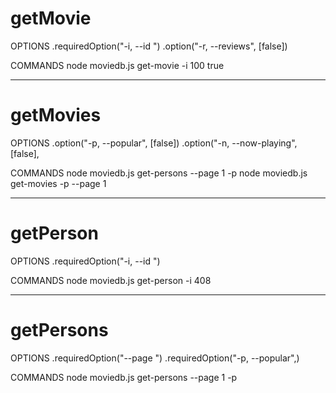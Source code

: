 # getMovie

OPTIONS
.requiredOption("-i, --id <n>")
.option("-r, --reviews", [false])

COMMANDS
node moviedb.js get-movie -i 100 true

---

# getMovies

OPTIONS
.option("-p, --popular", [false])
.option("-n, --now-playing", [false],

COMMANDS
node moviedb.js get-persons --page 1 -p
node moviedb.js get-movies -p --page 1

---

# getPerson

OPTIONS
.requiredOption("-i, --id <num>")

COMMANDS
node moviedb.js get-person -i 408

---

# getPersons

OPTIONS
.requiredOption("--page <number>")
.requiredOption("-p, --popular",)

COMMANDS
node moviedb.js get-persons --page 1 -p
